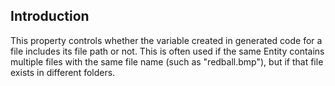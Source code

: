 ## Introduction

This property controls whether the variable created in generated code for a file includes its file path or not. This is often used if the same Entity contains multiple files with the same file name (such as "redball.bmp"), but if that file exists in different folders.
